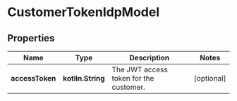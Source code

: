 
# CustomerTokenIdpModel

## Properties
Name | Type | Description | Notes
------------ | ------------- | ------------- | -------------
**accessToken** | **kotlin.String** | The JWT access token for the customer. |  [optional]



